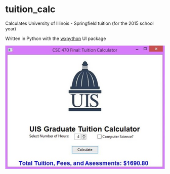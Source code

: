 # tuition_calc
Calculates University of Illinois - Springfield tuition (for the 2015 school year)


Written in Python with the [wxpython](https://wxpython.org/) UI package



![UI](https://github.com/morrme/tuition_calc/blob/master/tuitioncalcui.jpg?raw=true "UI")
